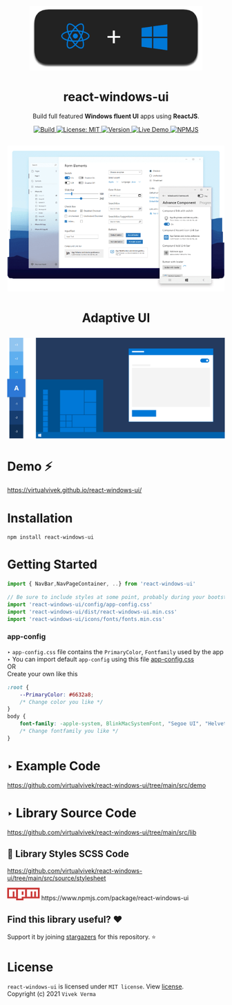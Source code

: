<h2 align="center"> 
  <img src="markdown/md_img_header.png" width="402" /> 
</h2>


<h1 align="center">react-windows-ui</h1>

<p align="center">Build full featured <b>Windows fluent UI</b> apps using <b>ReactJS</b>.</p>




<p align="center">
	
	 
  <a href="https://virtualvivek.github.io/react-windows-ui/">
    <img src="https://img.shields.io/circleci/build/github/virtualvivek/react-windows-ui?style=flat-square&logo=circleci&token=346e79ab71a8d9c3bad22bacbebc7d7c50dae520"
      alt="Build" />
  </a>
	
  <a href="https://github.com/virtualvivek/react-windows-ui/blob/main/LICENSE">
    <img src="https://img.shields.io/badge/License-MIT-darklime.svg?style=flat-square&color=blue"
      alt="License: MIT" />
  </a>

  
  <a href="https://virtualvivek.github.io/react-windows-ui/">
    <img src="https://img.shields.io/github/package-json/v/virtualvivek/react-windows-ui?color=%2331b57e&style=flat-square"
      alt="Version" />
  </a>
  
  <a href="https://virtualvivek.github.io/react-windows-ui/">
    <img src="https://img.shields.io/badge/⚡ Live Demo-here-green.svg?color=%236a31b5&style=flat-square"
      alt="Live Demo" />
  </a>
  
  <a href="https://www.npmjs.com/package/react-windows-ui">
    <img src="https://img.shields.io/badge/npm-package-green.svg?style=flat-square&logo=npm&color=f55a42"
      alt="NPMJS" />
  </a>
   
</p>

<h2 align="center">
  <img src="markdown/md_img_promo.png" width="652" />
</h2>

<h1 align="center">Adaptive UI</h1>
<h2 align="center">
  <img src="markdown/md_img_adaptive.gif" width="652" />
</h2>

# Demo ⚡
https://virtualvivek.github.io/react-windows-ui/


# Installation
```
npm install react-windows-ui
```

# Getting Started

```js
import { NavBar,NavPageContainer, ..} from 'react-windows-ui'
```

```js
// Be sure to include styles at some point, probably during your bootstraping
import 'react-windows-ui/config/app-config.css'
import 'react-windows-ui/dist/react-windows-ui.min.css'
import 'react-windows-ui/icons/fonts/fonts.min.css'
```
### app-config

‣ `app-config.css` file contains the `PrimaryColor`, `Fontfamily` used by the app <br>
‣ You can import default `app-config` using this file <a href="src/lib/config/app-config.css">app-config.css</a><br>
OR <br>
Create your own like this

```css
:root {
    --PrimaryColor: #6632a8;
    /* Change color you like */
}
body {
    font-family: -apple-system, BlinkMacSystemFont, "Segoe UI", "Helvetica Neue", sans-serif;
    /* Change fontfamily you like */
}
```

# ‣ Example Code
https://github.com/virtualvivek/react-windows-ui/tree/main/src/demo

# ‣ Library Source Code
https://github.com/virtualvivek/react-windows-ui/tree/main/src/lib

## 🎨 Library Styles SCSS Code
https://github.com/virtualvivek/react-windows-ui/tree/main/src/source/stylesheet


<img src="markdown/md_npm_.png" width="75" />
https://www.npmjs.com/package/react-windows-ui


## Find this library useful? :heart:
Support it by joining [stargazers](https://github.com/virtualvivek/react-windows-ui/stargazers) for this repository. :star:


# License

`react-windows-ui` is licensed under `MIT license`. View [license](https://github.com/virtualvivek/react-windows-ui/blob/main/LICENSE).<br>
Copyright (c) 2021 ` Vivek Verma `
